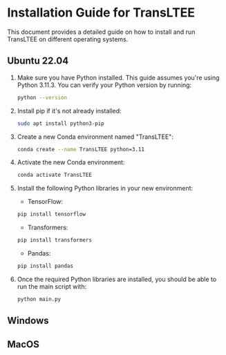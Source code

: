 # Installation Guide for TransLTEE

This document provides a detailed guide on how to install and run TransLTEE on different operating systems. 

## Ubuntu 22.04

1. Make sure you have Python installed. This guide assumes you're using Python 3.11.3. You can verify your Python version by running:

    ```bash
    python --version
    ```
   
2. Install pip if it's not already installed:

    ```bash
    sudo apt install python3-pip
    ```

3. Create a new Conda environment named "TransLTEE":

    ```bash
    conda create --name TransLTEE python=3.11
    ```
   
4. Activate the new Conda environment:

    ```bash
    conda activate TransLTEE
    ```

5. Install the following Python libraries in your new environment:

    - TensorFlow:
    
    ```bash
    pip install tensorflow
    ```

    - Transformers:

    ```bash
    pip install transformers
    ```

    - Pandas:

    ```bash
    pip install pandas
    ```

6. Once the required Python libraries are installed, you should be able to run the main script with:

    ```bash
    python main.py
    ```

## Windows



## MacOS





